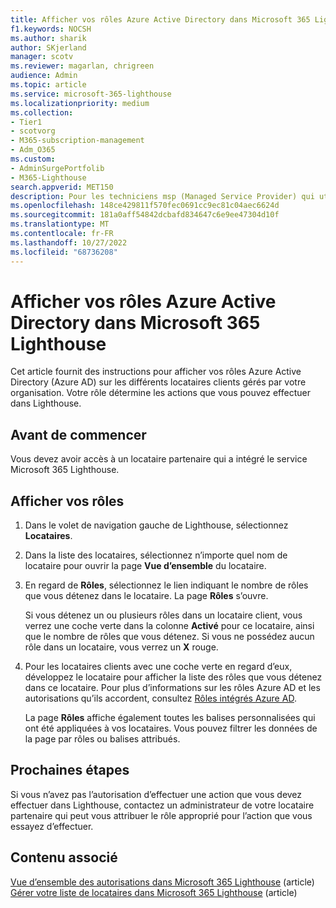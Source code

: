 ```yaml
---
title: Afficher vos rôles Azure Active Directory dans Microsoft 365 Lighthouse
f1.keywords: NOCSH
ms.author: sharik
author: SKjerland
manager: scotv
ms.reviewer: magarlan, chrigreen
audience: Admin
ms.topic: article
ms.service: microsoft-365-lighthouse
ms.localizationpriority: medium
ms.collection:
- Tier1
- scotvorg
- M365-subscription-management
- Adm_O365
ms.custom:
- AdminSurgePortfolib
- M365-Lighthouse
search.appverid: MET150
description: Pour les techniciens msp (Managed Service Provider) qui utilisent Microsoft 365 Lighthouse, découvrez comment afficher vos rôles Azure Active Directory (Azure AD) sur les différents locataires clients gérés par votre organisation.
ms.openlocfilehash: 148ce429811f570fec0691cc9ec81c04aec6624d
ms.sourcegitcommit: 181a0aff54842dcbafd834647c6e9ee47304d10f
ms.translationtype: MT
ms.contentlocale: fr-FR
ms.lasthandoff: 10/27/2022
ms.locfileid: "68736208"
---
```

# <a name="view-your-azure-active-directory-roles-in-microsoft-365-lighthouse"></a>Afficher vos rôles Azure Active Directory dans Microsoft 365 Lighthouse

Cet article fournit des instructions pour afficher vos rôles Azure Active Directory (Azure AD) sur les différents locataires clients gérés par votre organisation. Votre rôle détermine les actions que vous pouvez effectuer dans Lighthouse.

## <a name="before-you-begin"></a>Avant de commencer

Vous devez avoir accès à un locataire partenaire qui a intégré le service Microsoft 365 Lighthouse.

## <a name="view-your-roles"></a>Afficher vos rôles

1. Dans le volet de navigation gauche de Lighthouse, sélectionnez **Locataires**.

2. Dans la liste des locataires, sélectionnez n’importe quel nom de locataire pour ouvrir la page **Vue d’ensemble** du locataire.

3. En regard de **Rôles**, sélectionnez le lien indiquant le nombre de rôles que vous détenez dans le locataire. La page **Rôles** s’ouvre.

    Si vous détenez un ou plusieurs rôles dans un locataire client, vous verrez une coche verte dans la colonne **Activé** pour ce locataire, ainsi que le nombre de rôles que vous détenez. Si vous ne possédez aucun rôle dans un locataire, vous verrez un **X** rouge.
 
4. Pour les locataires clients avec une coche verte en regard d’eux, développez le locataire pour afficher la liste des rôles que vous détenez dans ce locataire. Pour plus d’informations sur les rôles Azure AD et les autorisations qu’ils accordent, consultez [Rôles intégrés Azure AD](/azure/active-directory/roles/permissions-reference).

    La page **Rôles** affiche également toutes les balises personnalisées qui ont été appliquées à vos locataires. Vous pouvez filtrer les données de la page par rôles ou balises attribués.

## <a name="next-steps"></a>Prochaines étapes

Si vous n’avez pas l’autorisation d’effectuer une action que vous devez effectuer dans Lighthouse, contactez un administrateur de votre locataire partenaire qui peut vous attribuer le rôle approprié pour l’action que vous essayez d’effectuer.

## <a name="related-content"></a>Contenu associé

[Vue d’ensemble des autorisations dans Microsoft 365 Lighthouse](m365-lighthouse-overview-of-permissions.md) (article)\
[Gérer votre liste de locataires dans Microsoft 365 Lighthouse](m365-lighthouse-manage-tenant-list.md) (article)
